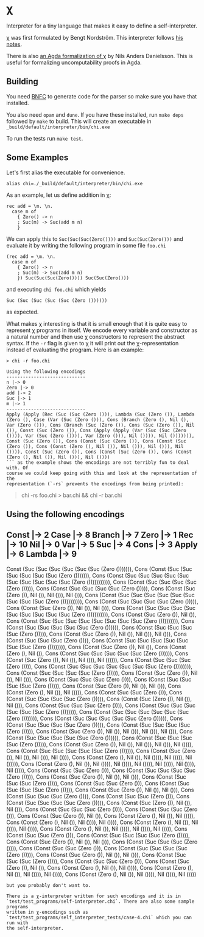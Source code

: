 # χ

Interpreter for a tiny language that makes it easy to define a self-interpreter.

χ was first  formulated by Bengt Nordström. This interpreter follows [his notes](http://www.cse.chalmers.se/edu/year/2018/course/DIT311_Models_of_computation/reading/The_language_chi.pdf).

There is also [an Agda formalization of χ][agda-formalization] by Nils Anders Danielsson. This is useful for formalizing uncomputability proofs in Agda.

## Building

You need [BNFC][BNFC] to generate code for the parser so make sure you have
that installed.

You also need `opam` and `dune`. If you have these installed, run `make deps`
followed by `make` to build. This will create an executable in
`_build/default/interpreter/bin/chi.exe`

To run the tests run `make test`.

[agda-formalization]: http://www.cse.chalmers.se/~nad/listings/chi/README.html
[BNFC]: https://bnfc.digitalgrammars.com/

## Some Examples

Let's first alias the executable for convenience.
```
alias chi=./_build/default/interpreter/bin/chi.exe
```

As an example, let us define addition in χ:
```
rec add = \m. \n.
  case m of
    { Zero() -> n
    ; Suc(m) -> Suc(add m n)
    }
```

We can apply this to `Suc(Suc(Suc(Zero())))` and `Suc(Suc(Zero()))` and
evaluate it by writing the following program in some file `foo.chi`
```
(rec add = \m. \n.
  case m of
    { Zero() -> n
    ; Suc(m) -> Suc(add m n)
    }) Suc(Suc(Suc(Zero()))) Suc(Suc(Zero()))
```
and executing `chi foo.chi` which yields
```
Suc (Suc (Suc (Suc (Suc (Zero ())))))
```
as expected.

What makes χ interesting is that it is small enough that it is quite easy to
represent χ programs in itself. We encode every variable and constructor as a
natural number and then use χ constructors to represent the abstract syntax.
If the `-r` flag is given to χ it will print out the χ-representation instead
of evaluating the program. Here is an example:
```
> chi -r foo.chi

Using the following encodings
-----------------------------
n |-> 0
Zero |-> 0
add |-> 2
Suc |-> 1
m |-> 1
-----------------------------
Apply (Apply (Rec (Suc (Suc (Zero ())), Lambda (Suc (Zero ()), Lambda (Zero (), Case (Var (Suc (Zero ())), Cons (Branch (Zero (), Nil (), Var (Zero ())), Cons (Branch (Suc (Zero ()), Cons (Suc (Zero ()), Nil ()), Const (Suc (Zero ()), Cons (Apply (Apply (Var (Suc (Suc (Zero ()))), Var (Suc (Zero ()))), Var (Zero ())), Nil ()))), Nil ())))))), Const (Suc (Zero ()), Cons (Const (Suc (Zero ()), Cons (Const (Suc (Zero ()), Cons (Const (Zero (), Nil ()), Nil ())), Nil ())), Nil ()))), Const (Suc (Zero ()), Cons (Const (Suc (Zero ()), Cons (Const (Zero (), Nil ()), Nil ())), Nil ())))
``` as the example shows the encodings are not terribly fun to deal with. Of
course we could keep going with this and look at the representation of the
representation (`-rs` prevents the encodings from being printed):
```
> chi -rs foo.chi > bar.chi && chi -r bar.chi

Using the following encodings
-----------------------------
Const |-> 2
Case |-> 8
Branch |-> 7
Zero |-> 1
Rec |-> 10
Nil |-> 0
Var |-> 5
Suc |-> 4
Cons |-> 3
Apply |-> 6
Lambda |-> 9
-----------------------------
Const (Suc (Suc (Suc (Suc (Suc (Suc (Zero ())))))), Cons (Const (Suc (Suc (Suc (Suc (Suc (Suc (Zero ())))))), Cons (Const (Suc (Suc (Suc (Suc (Suc (Suc (Suc (Suc (Suc (Suc (Zero ())))))))))), Cons (Const (Suc (Suc (Suc (Suc (Zero ())))), Cons (Const (Suc (Suc (Suc (Suc (Zero ())))), Cons (Const (Suc (Zero ()), Nil ()), Nil ())), Nil ())), Cons (Const (Suc (Suc (Suc (Suc (Suc (Suc (Suc (Suc (Suc (Zero ()))))))))), Cons (Const (Suc (Suc (Suc (Suc (Zero ())))), Cons (Const (Suc (Zero ()), Nil ()), Nil ())), Cons (Const (Suc (Suc (Suc (Suc (Suc (Suc (Suc (Suc (Suc (Zero ()))))))))), Cons (Const (Suc (Zero ()), Nil ()), Cons (Const (Suc (Suc (Suc (Suc (Suc (Suc (Suc (Suc (Zero ())))))))), Cons (Const (Suc (Suc (Suc (Suc (Suc (Zero ()))))), Cons (Const (Suc (Suc (Suc (Suc (Zero ())))), Cons (Const (Suc (Zero ()), Nil ()), Nil ())), Nil ())), Cons (Const (Suc (Suc (Suc (Zero ()))), Cons (Const (Suc (Suc (Suc (Suc (Suc (Suc (Suc (Zero ()))))))), Cons (Const (Suc (Zero ()), Nil ()), Cons (Const (Zero (), Nil ()), Cons (Const (Suc (Suc (Suc (Suc (Suc (Zero ()))))), Cons (Const (Suc (Zero ()), Nil ()), Nil ())), Nil ())))), Cons (Const (Suc (Suc (Suc (Zero ()))), Cons (Const (Suc (Suc (Suc (Suc (Suc (Suc (Suc (Zero ()))))))), Cons (Const (Suc (Suc (Suc (Suc (Zero ())))), Cons (Const (Suc (Zero ()), Nil ()), Nil ())), Cons (Const (Suc (Suc (Suc (Zero ()))), Cons (Const (Suc (Suc (Suc (Suc (Zero ())))), Cons (Const (Suc (Zero ()), Nil ()), Nil ())), Cons (Const (Zero (), Nil ()), Nil ()))), Cons (Const (Suc (Suc (Zero ())), Cons (Const (Suc (Suc (Suc (Suc (Zero ())))), Cons (Const (Suc (Zero ()), Nil ()), Nil ())), Cons (Const (Suc (Suc (Suc (Zero ()))), Cons (Const (Suc (Suc (Suc (Suc (Suc (Suc (Zero ())))))), Cons (Const (Suc (Suc (Suc (Suc (Suc (Suc (Zero ())))))), Cons (Const (Suc (Suc (Suc (Suc (Suc (Zero ()))))), Cons (Const (Suc (Suc (Suc (Suc (Zero ())))), Cons (Const (Suc (Suc (Suc (Suc (Zero ())))), Cons (Const (Suc (Zero ()), Nil ()), Nil ())), Nil ())), Nil ())), Cons (Const (Suc (Suc (Suc (Suc (Suc (Zero ()))))), Cons (Const (Suc (Suc (Suc (Suc (Zero ())))), Cons (Const (Suc (Zero ()), Nil ()), Nil ())), Nil ())), Nil ()))), Cons (Const (Suc (Suc (Suc (Suc (Suc (Zero ()))))), Cons (Const (Suc (Zero ()), Nil ()), Nil ())), Nil ()))), Cons (Const (Zero (), Nil ()), Nil ()))), Nil ()))), Nil ())))), Cons (Const (Zero (), Nil ()), Nil ()))), Nil ()))), Nil ()))), Nil ()))), Nil ()))), Nil ()))), Cons (Const (Suc (Suc (Zero ())), Cons (Const (Suc (Suc (Suc (Suc (Zero ())))), Cons (Const (Suc (Zero ()), Nil ()), Nil ())), Cons (Const (Suc (Suc (Suc (Zero ()))), Cons (Const (Suc (Suc (Zero ())), Cons (Const (Suc (Suc (Suc (Suc (Zero ())))), Cons (Const (Suc (Zero ()), Nil ()), Nil ())), Cons (Const (Suc (Suc (Suc (Zero ()))), Cons (Const (Suc (Suc (Zero ())), Cons (Const (Suc (Suc (Suc (Suc (Zero ())))), Cons (Const (Suc (Zero ()), Nil ()), Nil ())), Cons (Const (Suc (Suc (Suc (Zero ()))), Cons (Const (Suc (Suc (Zero ())), Cons (Const (Suc (Zero ()), Nil ()), Cons (Const (Zero (), Nil ()), Nil ()))), Cons (Const (Zero (), Nil ()), Nil ()))), Nil ()))), Cons (Const (Zero (), Nil ()), Nil ()))), Nil ()))), Cons (Const (Zero (), Nil ()), Nil ()))), Nil ()))), Nil ()))), Cons (Const (Suc (Suc (Zero ())), Cons (Const (Suc (Suc (Suc (Suc (Zero ())))), Cons (Const (Suc (Zero ()), Nil ()), Nil ())), Cons (Const (Suc (Suc (Suc (Zero ()))), Cons (Const (Suc (Suc (Zero ())), Cons (Const (Suc (Suc (Suc (Suc (Zero ())))), Cons (Const (Suc (Zero ()), Nil ()), Nil ())), Cons (Const (Suc (Suc (Suc (Zero ()))), Cons (Const (Suc (Suc (Zero ())), Cons (Const (Suc (Zero ()), Nil ()), Cons (Const (Zero (), Nil ()), Nil ()))), Cons (Const (Zero (), Nil ()), Nil ()))), Nil ()))), Cons (Const (Zero (), Nil ()), Nil ()))), Nil ()))), Nil ())))
```
but you probably don't want to.

There is a χ-interpreter written for such encodings and it is in
`test/test_programs/self-interpreter.chi`. There are also some sample programs
written in χ-encodings such as
`test/test_programs/self_interpreter_tests/case-4.chi` which you can run with
the self-interpreter.
